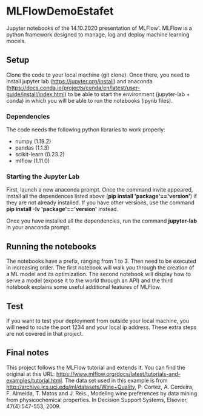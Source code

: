 # MLFlowDemoEstafet
Jupyter notebooks of the 14.10.2020 presentation of MLFlow'. MLFlow is a python framework designed to manage, log and deploy machine learning mocels.

## Setup
Clone the code to your local machine (git clone). Once there, you need to install jupyter lab (https://jupyter.org/install) and anaconda (https://docs.conda.io/projects/conda/en/latest/user-guide/install/index.html) to be able to start the environment (jupyter-lab + conda) in which you will be able to run the notebooks (ipynb files).

### Dependencies 
The code needs the following python libraries to work properly:
* numpy (1.19.2)
* pandas (1.1.3)
* scikit-learn (0.23.2)
* mlflow (1.11.0)

### Starting the Jupyter Lab
First, launch a new anaconda prompt. Once the command invite appeared, install all the dependences listed above (**pip install 'package'=='version'**) if they are not already installed. If you have other versions, use the command **pip install -Iv 'package'=='version'** instead.

Once you have installed all the dependencies, run the command **jupyter-lab** in your anaconda prompt.

## Running the notebooks
The notebooks have a prefix, ranging from 1 to 3. Then need to be executed in increasing order. The first notebook will walk you through the creation of a ML model and its optimization. The second notebook will display how to serve a model (expose it to the world through an API) and the third notebook explains some useful additional features of MLFlow.

## Test
If you want to test your deployment from outside your local machine, you will need to route the port 1234 and your local ip address. These extra steps are not covered in that project.

## Final notes

This project follows the MLFlow tutorial and extends it. You can find the original at this URL: https://www.mlflow.org/docs/latest/tutorials-and-examples/tutorial.html.
The data set used in this example is from http://archive.ics.uci.edu/ml/datasets/Wine+Quality,
P. Cortez, A. Cerdeira, F. Almeida, T. Matos and J. Reis.,
Modeling wine preferences by data mining from physicochemical properties. In Decision Support Systems, Elsevier, 47(4):547-553, 2009.

